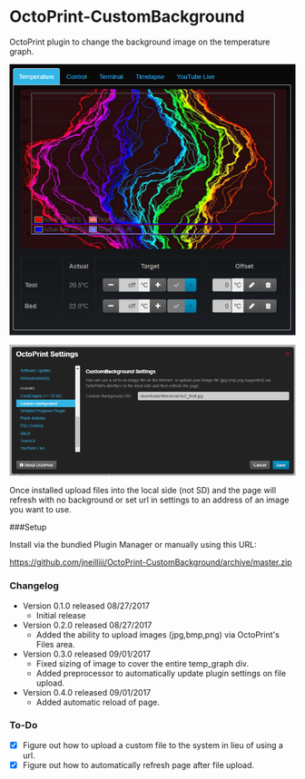 # OctoPrint-CustomBackground

OctoPrint plugin to change the background image on the temperature graph.

![screenshot](screenshot.png)

![screenshot](settings.png)

Once installed upload files into the local side (not SD) and the page will refresh with no background or set url in settings to an address of an image you want to use.

###Setup

Install via the bundled Plugin Manager or manually using this URL:

https://github.com/jneilliii/OctoPrint-CustomBackground/archive/master.zip

### Changelog

* Version 0.1.0 released 08/27/2017
  * Initial release
* Version 0.2.0 released 08/27/2017
  * Added the ability to upload images (jpg,bmp,png) via OctoPrint's Files area.
* Version 0.3.0 released 09/01/2017
  * Fixed sizing of image to cover the entire temp_graph div.
  * Added preprocessor to automatically update plugin settings on file upload.
* Version 0.4.0 released 09/01/2017
  * Added automatic reload of page.
  
### To-Do
* [X] Figure out how to upload a custom file to the system in lieu of using a url.
* [X] Figure out how to automatically refresh page after file upload.
